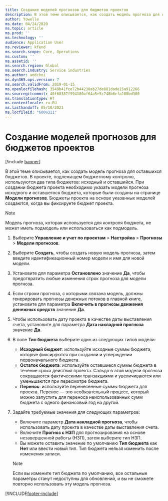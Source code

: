 ```yaml
---
title: Создание моделей прогнозов для бюджетов проектов
description: В этой теме описывается, как создать модель прогноза для оставшихся бюджетов.
author: Yowelle
ms.date: 04/24/2020
ms.topic: article
ms.prod: ''
ms.technology: ''
audience: Application User
ms.reviewer: kfend
ms.search.scope: Core, Operations
ms.custom: ''
ms.assetid: ''
ms.search.region: Global
ms.search.industry: Service industries
ms.author: andchoi
ms.dyn365.ops.version: 7
ms.search.validFrom: 2019-01-15
ms.openlocfilehash: 3549b41fce72b44230ab27de081dade15a912266
ms.sourcegitcommit: 40f68387f594180af64a5e5c748b6efa188bd300
ms.translationtype: HT
ms.contentlocale: ru-RU
ms.lasthandoff: 05/10/2021
ms.locfileid: "6006311"
---
```

# <a name="create-forecast-models-for-project-budgets"></a>Создание моделей прогнозов для бюджетов проектов 

[!include [banner](../includes/banner.md)]

В этой теме описывается, как создать модель прогноза для оставшихся бюджетов. В проекте, подлежащем бюджетному контролю, используются два типа бюджетов: исходный и оставшийся. При создании бюджета проекта необходимо указать модели прогноза исходного и оставшегося бюджета, которые были созданы на странице **Модели прогнозов**. Бюджеты проекта на основе указанных моделей создаются, когда вы фиксируете бюджет проекта.

> [!NOTE]
> Модель прогноза, которая используется для контроля бюджета, не может иметь подмодель или использоваться как подмодель.

1. Выберите **Управление и учет по проектам** > **Настройка** > **Прогнозы**  > **Модели прогнозов**.
2. Выберите **Создать**, чтобы создать новую модель прогноза, затем введите идентификационный номер модели и имя для новой модели. 
3. Установите для параметра **Остановлено** значение **Да**, чтобы предотвратить любые изменения строк прогноза для модели прогноза. 
4. Если строки прогноза, с которыми связана модель, должны генерировать прогнозы денежных потоков в главной книге, установите для параметра **Включить в прогнозы движения денежных средств** значение **Да**. 
5. Чтобы использовать дату проекта в качестве даты выставления счета, установите для параметра **Дата накладной прогноза** значение **Да**. 
6. В поле **Тип бюджета** выберите один из следующих типов модели:

   - **Исходный бюджет**: используйте исходные суммы бюджета, которые фиксируются при создании и утверждении первоначального бюджета.
   - **Остаток бюджета**: используйте оставшиеся суммы бюджета в течение срока действия проекта. Сальдо в этой модели прогноза сокращаются фактическими транзакциями и увеличиваются или уменьшаются при пересмотре бюджета.
   - **Перенос**: используйте перенесенные суммы бюджета для проекта. Перенос — это необязательный процесс, который можно запустить для переноса неиспользованных сумм бюджета с одного финансовый год на другой.

7. Задайте требуемые значения для следующих параметров:

   - Включите параметр **Дата накладной прогноза**, чтобы использовать дату проекта в качестве даты выставления счета.
   - Включите **Прогноз с НЗП** для прогнозирования на основе незавершенной работы (НЗП), затем выберите тип НЗП. 
   - Вы можете оставить значение по умолчанию **Тип бюджета** как **Нет** или ввести новый тип. Тип бюджета нельзя изменить после изменения записи.     
    > [!NOTE]
    > Если вы измените тип бюджета по умолчанию, все остальные параметры станут недоступны для обновлений, и вы не сможете повторно использовать эту модель прогноза. 
   


 



[!INCLUDE[footer-include](../includes/footer-banner.md)]